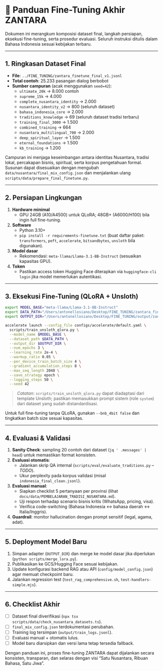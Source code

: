 # 🚀 Panduan Fine-Tuning Akhir ZANTARA

Dokumen ini merangkum komposisi dataset final, langkah persiapan, eksekusi fine-tuning, serta prosedur evaluasi. Seluruh instruksi ditulis dalam Bahasa Indonesia sesuai kebijakan terbaru.

---

## 1. Ringkasan Dataset Final
- **File**: `../FINE_TUNING/zantara_finetune_final_v1.jsonl`
- **Total contoh**: 25.233 pasangan dialog berbobot
- **Sumber campuran** (acak menggunakan `seed=42`):
  - `ultimate_20k` → 8.000 contoh
  - `supreme_15k` → 4.000
  - `complete_nusantara_identity` → 2.000
  - `nusantara_identity_v2` → 800 (seluruh dataset)
  - `bahasa_indonesia_core` → 2.000
  - `traditions_knowledge` → 69 (seluruh dataset tradisi terbaru)
  - `training_final_3000` → 1.500
  - `combined_training` → 664
  - `nusantara_multilingual_700` → 2.000
  - `deep_spiritual_layer` → 1.500
  - `eternal_foundations` → 1.500
  - `kb_training` → 1.200

Campuran ini menjaga keseimbangan antara identitas Nusantara, tradisi lokal, percakapan bisnis, spiritual, serta korpus pengetahuan formal. Susunan dapat disesuaikan dengan mengubah `data/nusantara/final_mix_config.json` dan menjalankan ulang `scripts/data/prepare_final_finetune.py`.

---

## 2. Persiapan Lingkungan
1. **Hardware minimal**
   - GPU 24GB (A10/A4500) untuk QLoRA; 48GB+ (A6000/H100) bila ingin full fine-tuning.
2. **Software**
   - Python 3.10+
   - `pip install -r requirements-finetune.txt` (buat daftar paket: `transformers`, `peft`, `accelerate`, `bitsandbytes`, `unsloth` bila digunakan).
3. **Model dasar**
   - Rekomendasi: `meta-llama/Llama-3.1-8B-Instruct` (sesuaikan kapasitas GPU).
4. **Token**
   - Pastikan access token Hugging Face diterapkan via `huggingface-cli login` jika model memerlukan autentikasi.

---

## 3. Eksekusi Fine-Tuning (QLoRA + Unsloth)
```bash
export MODEL_BASE="meta-llama/Llama-3.1-8B-Instruct"
export DATA_PATH="/Users/antonellosiano/Desktop/FINE_TUNING/zantara_finetune_final_v1.jsonl"
export OUTPUT_DIR="/Users/antonellosiano/Desktop/FINE_TUNING/output/zantara-ft-final"

accelerate launch --config_file configs/accelerate/default.yaml \
  scripts/train_unsloth_qlora.py \
  --model_name $MODEL_BASE \
  --dataset_path $DATA_PATH \
  --output_dir $OUTPUT_DIR \
  --num_epochs 3 \
  --learning_rate 2e-4 \
  --warmup_ratio 0.05 \
  --per_device_train_batch_size 4 \
  --gradient_accumulation_steps 8 \
  --max_seq_length 2048 \
  --save_strategy epoch \
  --logging_steps 50 \
  --seed 42
```
> *Catatan*: `scripts/train_unsloth_qlora.py` dapat diadaptasi dari template Unsloth; pastikan memasukkan prompt sistem (role `system`) dari dataset yang sudah distandardisasi.

Untuk full fine-tuning tanpa QLoRA, gunakan `--bnb_4bit false` dan tingkatkan batch size sesuai kapasitas.

---

## 4. Evaluasi & Validasi
1. **Sanity Check**: sampling 20 contoh dari dataset (`jq ' .messages' | head`) untuk memastikan format konsisten.
2. **Evaluasi otomatis**:
   - Jalankan skrip QA internal (`scripts/eval/evaluate_traditions.py` – *TODO*).
   - Ukur perplexity pada korpus validasi (misal `indonesia_final_clean.jsonl`).
3. **Evaluasi manual**:
   - Siapkan checklist 5 pertanyaan per provinsi (lihat `docs/data/PEMBELAJARAN_TRADISI_NUSANTARA.md`).
   - Uji respon terhadap scenario bisnis kritis (WhatsApp, pricing, visa).
   - Verifica code-switching (Bahasa Indonesia ↔ bahasa daerah ↔ Italia/Inggris).
4. **Guardrail**: monitor hallucination dengan prompt sensitif (legal, agama, adat).

---

## 5. Deployment Model Baru
1. Simpan adapter (`OUTPUT_DIR`) dan merge ke model dasar jika diperlukan (`python scripts/merge_lora.py`).
2. Publikasikan ke GCS/Hugging Face sesuai kebijakan.
3. Update konfigurasi backend RAG atau API (`config/model_config.json`) agar memuat checkpoint baru.
4. Jalankan regression test (`test_rag_comprehensive.sh`, `test-handlers-simple.mjs`).

---

## 6. Checklist Akhir
- [ ] Dataset final diverifikasi (`npx tsx scripts/data/check_nusantara_datasets.ts`).
- [ ] `final_mix_config.json` terdokumentasi perubahan.
- [ ] Training log tersimpan (`output/train_logs.jsonl`).
- [ ] Evaluasi manual + otomatis lulus.
- [ ] Model baru diarsipkan dan versi lama tetap tersedia fallback.

Dengan panduan ini, proses fine-tuning ZANTARA dapat dijalankan secara konsisten, transparan, dan selaras dengan visi “Satu Nusantara, Ribuan Bahasa, Satu Jiwa”.
